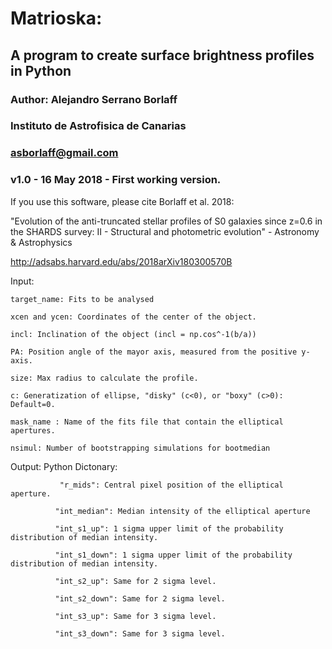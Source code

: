 # Matrioska:
## A program to create surface brightness profiles in Python
### Author: Alejandro Serrano Borlaff
### Instituto de Astrofisica de Canarias
### asborlaff@gmail.com

### v1.0 - 16 May 2018 - First working version.

If you use this software, please cite Borlaff et al. 2018:

"Evolution of the anti-truncated stellar profiles of S0 galaxies since z=0.6 in the SHARDS survey: II - Structural and photometric evolution" - Astronomy & Astrophysics

http://adsabs.harvard.edu/abs/2018arXiv180300570B


 Input:
 
    target_name: Fits to be analysed
    
    xcen and ycen: Coordinates of the center of the object.
    
    incl: Inclination of the object (incl = np.cos^-1(b/a))
    
    PA: Position angle of the mayor axis, measured from the positive y-axis.
    
    size: Max radius to calculate the profile.
    
    c: Generatization of ellipse, "disky" (c<0), or "boxy" (c>0): Default=0.
    
    mask_name : Name of the fits file that contain the elliptical apertures.
    
    nsimul: Number of bootstrapping simulations for bootmedian
    
 Output: Python Dictonary:
 
               "r_mids": Central pixel position of the elliptical aperture. 
               
              "int_median": Median intensity of the elliptical aperture
              
              "int_s1_up": 1 sigma upper limit of the probability distribution of median intensity.
              
              "int_s1_down": 1 sigma upper limit of the probability distribution of median intensity.
              
              "int_s2_up": Same for 2 sigma level. 
              
              "int_s2_down": Same for 2 sigma level. 
              
              "int_s3_up": Same for 3 sigma level.
              
              "int_s3_down": Same for 3 sigma level. 

